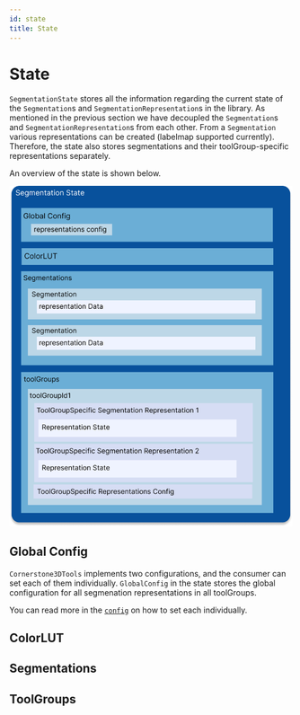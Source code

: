```yaml
---
id: state
title: State
---
```


# State

`SegmentationState` stores all the information regarding the current state of the `Segmentation`s
and `SegmentationRepresentation`s in the library. As mentioned in the previous section
we have decoupled the `Segmentation`s and `SegmentationRepresentation`s from each other.
From a `Segmentation` various representations can be created (labelmap supported currently).
Therefore, the state also stores segmentations and their toolGroup-specific representations separately.

An overview of the state is shown below.

<div style={{textAlign: 'center'}}>

![](../../../assets/segmentation-state.png)

</div>

## Global Config

`Cornerstone3DTools` implements two configurations, and the consumer
can set each of them individually. `GlobalConfig` in the state
stores the global configuration for all segmenation representations in all toolGroups.


You can read more in the [`config`](./config.md) on how to set each individually.

## ColorLUT

## Segmentations

## ToolGroups
